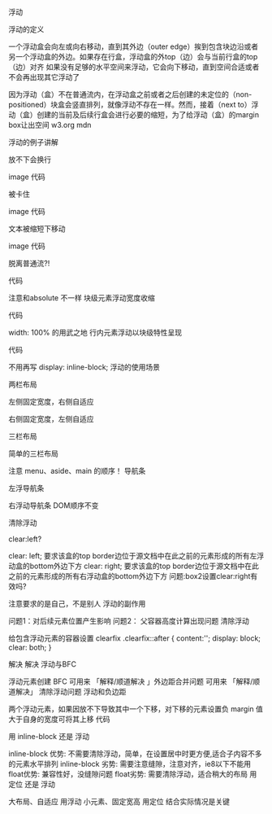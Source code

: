 浮动

浮动的定义

一个浮动盒会向左或向右移动，直到其外边（outer edge）挨到包含块边沿或者另一个浮动盒的外边。如果存在行盒，浮动盒的外top（边）会与当前行盒的top（边）对齐 如果没有足够的水平空间来浮动，它会向下移动，直到空间合适或者不会再出现其它浮动了

因为浮动（盒）不在普通流内，在浮动盒之前或者之后创建的未定位的（non-positioned）块盒会竖直排列，就像浮动不存在一样。然而，接着（next to）浮动（盒）创建的当前及后续行盒会进行必要的缩短，为了给浮动（盒）的margin box让出空间
w3.org mdn

浮动的例子讲解

放不下会换行

image
代码

被卡住

image
代码

文本被缩短下移动

image
代码

脱离普通流?!

代码

注意和absolute 不一样
块级元素浮动宽度收缩

代码

width: 100% 的用武之地
行内元素浮动以块级特性呈现

代码

不用再写 display: inline-block;
浮动的使用场景

两栏布局

左侧固定宽度，右侧自适应

右侧固定宽度，左侧自适应

三栏布局

简单的三栏布局

注意 menu、aside、main 的顺序！
导航条

左浮导航条

右浮动导航条 DOM顺序不变

清除浮动

clear:left?

clear: left; 要求该盒的top border边位于源文档中在此之前的元素形成的所有左浮动盒的bottom外边下方
clear: right; 要求该盒的top border边位于源文档中在此之前的元素形成的所有右浮动盒的bottom外边下方
问题:box2设置clear:right有效吗?

注意要求的是自己，不是别人
浮动的副作用

问题1：对后续元素位置产生影响
问题2： 父容器高度计算出现问题
清除浮动

给包含浮动元素的容器设置 clearfix
.clearfix::after {
  content:'';
  display: block;
  clear: both;
}

解决
解决
浮动与BFC

浮动元素创建 BFC
可用来 「解释/顺道解决 」外边距合并问题
可用来 「解释/顺道解决」 清除浮动问题
浮动和负边距

两个浮动元素，如果因放不下导致其中一个下移，对下移的元素设置负 margin 值大于自身的宽度可将其上移
代码

用 inline-block 还是 浮动

inline-block 优势: 不需要清除浮动，简单，在设置居中时更方便,适合子内容不多的元素水平排列
inline-block 劣势: 需要注意缝隙，注意对齐，ie8以下不能用
float优势: 兼容性好，没缝隙问题
float劣势: 需要清除浮动，适合稍大的布局
用 定位 还是 浮动

大布局、自适应 用浮动
小元素、固定宽高 用定位
结合实际情况是关键
